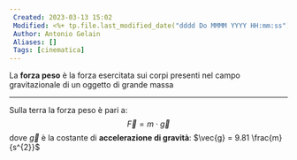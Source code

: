 ```yaml
---
 Created: 2023-03-13 15:02
 Modified: <%+ tp.file.last_modified_date("dddd Do MMMM YYYY HH:mm:ss") %>
 Author: Antonio Gelain
 Aliases: []
 Tags: [cinematica]
---
```


La **forza peso** è la forza esercitata sui corpi presenti nel campo gravitazionale di un oggetto di grande massa

---

Sulla terra la forza peso è pari a:
$$\vec{F} = m \cdot \vec{g}$$
dove $\vec{g}$ è la costante di **accelerazione di gravità**: $\vec{g} = 9.81 \frac{m}{s^{2}}$